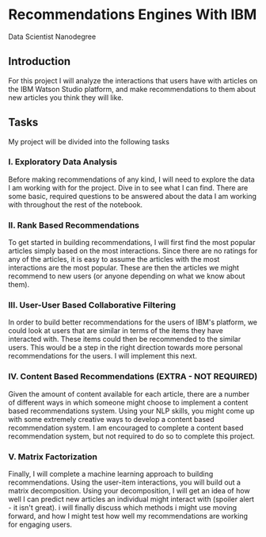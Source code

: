 # Recommendations Engines With IBM
Data Scientist Nanodegree

## Introduction
For this project I will analyze the interactions that users have with articles on the IBM Watson Studio platform, and make recommendations to them about new articles you think they will like.<br>

## Tasks
My project will be divided into the following tasks

### I. Exploratory Data Analysis

Before making recommendations of any kind, I will need to explore the data I am working with for the project. Dive in to see what I can find. There are some basic, required questions to be answered about the data I am working with throughout the rest of the notebook.

### II. Rank Based Recommendations

To get started in building recommendations, I will first find the most popular articles simply based on the most interactions. Since there are no ratings for any of the articles, it is easy to assume the articles with the most interactions are the most popular. These are then the articles we might recommend to new users (or anyone depending on what we know about them).

### III. User-User Based Collaborative Filtering

In order to build better recommendations for the users of IBM's platform, we could look at users that are similar in terms of the items they have interacted with. These items could then be recommended to the similar users. This would be a step in the right direction towards more personal recommendations for the users. I will implement this next.

### IV. Content Based Recommendations (EXTRA - NOT REQUIRED)

Given the amount of content available for each article, there are a number of different ways in which someone might choose to implement a content based recommendations system. Using your NLP skills, you might come up with some extremely creative ways to develop a content based recommendation system. I am encouraged to complete a content based recommendation system, but not required to do so to complete this project.

### V. Matrix Factorization

Finally, I will complete a machine learning approach to building recommendations. Using the user-item interactions, you will build out a matrix decomposition. Using your decomposition, I will get an idea of how well I can predict new articles an individual might interact with (spoiler alert - it isn't great). i will finally discuss which methods i might use moving forward, and how I might test how well my recommendations are working for engaging users.
